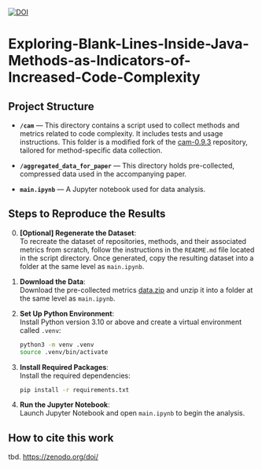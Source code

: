 [![DOI](https://zenodo.org/badge/887105764.svg)](https://zenodo.org/badge/latestdoi/887105764)
# Exploring-Blank-Lines-Inside-Java-Methods-as-Indicators-of-Increased-Code-Complexity

## Project Structure

- **`/cam`** — This directory contains a script used to collect methods and metrics related to code complexity. It includes tests and usage instructions. This folder is a modified fork of the [cam-0.9.3](https://github.com/yegor256/cam) repository, tailored for method-specific data collection.

- **`/aggregated_data_for_paper`** — This directory holds pre-collected, compressed data used in the accompanying paper.

- **`main.ipynb`** — A Jupyter notebook used for data analysis.

## Steps to Reproduce the Results

0. **[Optional] Regenerate the Dataset**:  
   To recreate the dataset of repositories, methods, and their associated metrics from scratch, follow the instructions in the `README.md` file located in the script directory. Once generated, copy the resulting dataset into a folder at the same level as `main.ipynb`.

1. **Download the Data**:  
   Download the pre-collected metrics [data.zip](https://github.com/RuslanGaliullin/Blank-Lines-as-Indicators-of-Increased-Code-Complexity/releases/download/0.0.1/data.zip) and unzip it into a folder at the same level as `main.ipynb`.

2. **Set Up Python Environment**:  
   Install Python version 3.10 or above and create a virtual environment called `.venv`:
   ```bash
   python3 -m venv .venv
   source .venv/bin/activate
   ```

3. **Install Required Packages**:  
   Install the required dependencies:
   ```bash
   pip install -r requirements.txt
   ```

4. **Run the Jupyter Notebook**:  
   Launch Jupyter Notebook and open `main.ipynb` to begin the analysis.

## How to cite this work
tbd. https://zenodo.org/doi/
